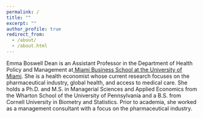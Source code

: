 ```yaml
---
permalink: /
title: ""
excerpt: ""
author_profile: true
redirect_from: 
  - /about/
  - /about.html
---
```


Emma Boswell Dean is an Assistant Professor in the Department of Health Policy and Management at[ Miami Business School at the University of Miami](https://www.bus.miami.edu/). She is a health economist whose current research focuses on the pharmaceutical industry, global health, and access to medical care. She holds a Ph.D. and M.S. in Managerial Sciences and Applied Economics from the Wharton School of the University of Pennsylvania and a B.S. from Cornell University in Biometry and Statistics. Prior to academia, she worked as a management consultant with a focus on the pharmaceutical industry. 



